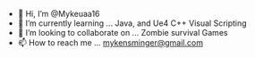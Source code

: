 - 👋 Hi, I’m @Mykeuaa16
- 🌱 I’m currently learning ... Java, and Ue4 C++ Visual Scripting
- 💞️ I’m looking to collaborate on ... Zombie survival Games
- 📫 How to reach me ... mykensminger@gmail.com

<!---
Mykeuaa16/Mykeuaa16 is a ✨ special ✨ repository because its `README.md` (this file) appears on your GitHub profile.
You can click the Preview link to take a look at your changes.
--->
